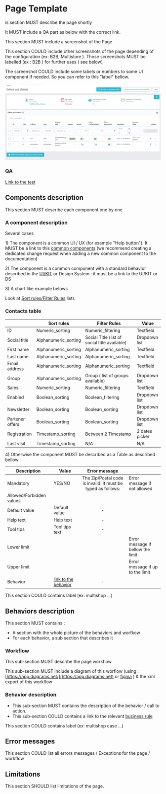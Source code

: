 # Page Template

is section MUST describe the page shortly

It MUST include a QA part as below with the correct link.&#x20;

This section MUST include a screenshot of the Page

This section COULD include other screenshots of the page depending of the configuration (ex: B2B, Multistore ). Those screenshots MUST be labelled (ex : B2B ) for further uses ( see below)

The screenshot COULD include some labels or numbers to some UI component if needed. So you can refer to this "label" bellow.

![](../../../.gitbook/assets/clients-listing.png)

### QA&#x20;

[Link to the test](https://build.prestashop-project.org/test-scenarios/)

## Components description

This section MUST describe each component one by one

### A component description

Several cases

1\) The component is a common UI / UX (for example "Help button"): It MUST be a link to this [common components](../../ux-ui/common-components.md) (we recommend creating a dedicated change request when adding a new common component to the documentation)

2\) The component is a common component with a standard behavior described in the [UI/KIT](https://build.prestashop.com/prestashop-ui-kit/?path=/story/modals--modal) or Design System : it must be a link to the UI/KIT or DS

3\) A chart like example belows

Look at [Sort rules/Filter Rules](http://localhost:5000/s/vC6mdBD5H2USRjmzInGX/) lists

### Contacts table

|                 | Sort rules            | Filter Rules                                  | Value          |
| --------------- | --------------------- | --------------------------------------------- | -------------- |
| ID              | Numeric\_sorting      | Numeric\_filtering                            | Textfield      |
| Social title    | Alphanumeric\_sorting | Social Title (list of social title available) | Dropdown list  |
| First name      | Alphanumeric\_sorting | Alphanumeric\_sorting                         | Textfield      |
| Last name       | Alphanumeric\_sorting | Alphanumeric\_sorting                         | Textfield      |
| Email address   | Alphanumeric\_sorting | Alphanumeric\_sorting                         | Textfield      |
| Group           | Alphanumeric\_sorting | Group ( list of groups available)             | Dropdown list  |
| Sales           | Numeric\_sorting      | Numeric\_filtering                            | Textfield      |
| Enabled         | Boolean\_sorting      | Boolean\_filtering                            | Dropdown list  |
| Newsletter      | Boolean\_sorting      | Boolean\_sorting                              | Dropdown list  |
| Partener offers | Boolean\_sorting      | Boolean\_sorting                              | Dropdown list  |
| Registration    | Timestamp\_sorting    | Between 2 Timestamp                           | 2 dates picker |
| Last visit      | Timestamp\_sorting    | N/A                                           | N/A            |

&#x20;                                                                                    &#x20;

4\) Otherwise the component MUST be described as a Table as described bellow

<table><thead><tr><th>Description</th><th>Value</th><th align="center">Error message</th><th data-hidden></th></tr></thead><tbody><tr><td>Mandatory</td><td>YES/NO</td><td align="center">The Zip/Postal code is invalid. It must be typed as follows: </td><td>Error message if not allowed</td></tr><tr><td>Allowed/Forbidden values</td><td></td><td align="center"></td><td></td></tr><tr><td>Default value</td><td>Default value</td><td align="center">-</td><td></td></tr><tr><td>Help text</td><td>Help text</td><td align="center">-</td><td></td></tr><tr><td>Tool tips</td><td>Tool tips text</td><td align="center">-</td><td></td></tr><tr><td>Lower limit</td><td></td><td align="center"></td><td>Error message if bellow the limit</td></tr><tr><td>Upper limit</td><td></td><td align="center"></td><td>Error message if up to the limit</td></tr><tr><td>Behavior</td><td><a href="page-template.md#behaviors-description">link to the behavior</a></td><td align="center">-</td><td></td></tr></tbody></table>

This section COULD contains label (ex: multishop  ...)

## Behaviors description

This section MUST contains :

* A section with the whole picture of the behaviors and worfkow
* For each behavior, a sub section that describes it

### Workflow

This sub-section MUST describe the page workflow

This sub-section MUST include a diagram of this worflow (using : [https://app.diagrams.net/](https://app.diagrams.net) or [figma](https://www.figma.com/file/14ptOoCqDdmBqtmq1Grc5M/BO-Core-Cartography?node-id=0%3A1) ) & the xml export of this workflow

### Behavior description

* This sub-section MUST contains the description of the behavior / call to action.
* This sub-section COULD contains a link to the relevant [business rule](business-rules-template.md)

This section COULD contains label (ex: multishop case ...)

## Error messages

This section COULD list all errors messages / Exceptions for the page / workflow

## Limitations

This section SHOULD list limitations of the page.
